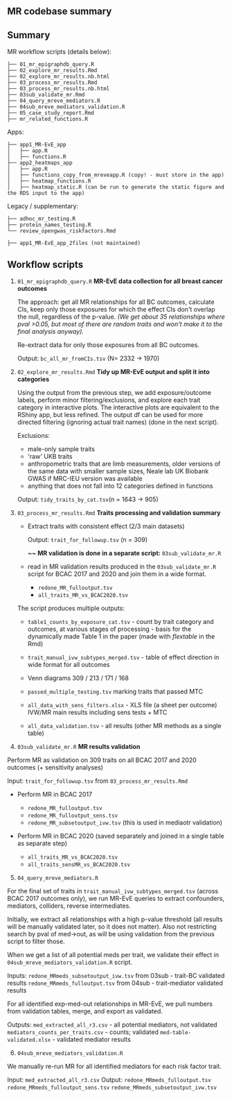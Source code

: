 ## MR codebase summary

## Summary

MR workflow scripts (details below):

```
├── 01_mr_epigraphdb_query.R
├── 02_explore_mr_results.Rmd
├── 02_explore_mr_results.nb.html
├── 03_process_mr_results.Rmd
├── 03_process_mr_results.nb.html
├── 03sub_validate_mr.Rmd
├── 04_query_mreve_mediators.R
├── 04sub_mreve_mediators_validation.R
├── 05_case_study_report.Rmd
├── mr_related_functions.R
```

Apps:

```
├── app1_MR-EvE_app
│   ├── app.R
│   ├── functions.R
├── app2_heatmaps_app
│   ├── app.R
│   ├── functions_copy_from_mreveapp.R (copy! - must store in the app)
│   ├── heatmap_functions.R
│   ├── heatmap_static.R (can be run to generate the static figure and the RDS input to the app)
```

Legacy / supplementary:

```
├── adhoc_mr_testing.R
├── protein_names_testing.R
└── review_opengwas_riskfactors.Rmd

├── app1_MR-EvE_app_2files (not maintained)

```

## Workflow scripts


1. `01_mr_epigraphdb_query.R` **MR-EvE data collection for all breast cancer outcomes**

	The approach: get all MR relationships for all BC outcomes, calculate CIs, keep only those exposures for which the effect CIs don't overlap the null, regardless of the p-value. _(We get about 35 relationships where pval >0.05, but most of there are random traits and won't make it to the final analysis anyway)._
	
	Re-extract data for only those exposures from all BC outcomes.

	
	Output: `bc_all_mr_fromCIs.tsv` (N= 2332 -> 1970)
	

2. `02_explore_mr_results.Rmd` **Tidy up MR-EvE output and split it into categories**

	Using the output from the previous step, we add exposure/outcome labels, perform minor filtering/exclusions, and explore each trait category in interactive plots. The interactive plots are equivalent to the RShiny app, but less refined. The output df can be used for more directed filtering (ignoring actual trait names) (done in the next script).
	
	Exclusions:
	* male-only sample traits
	* 'raw' UKB traits
	* anthropometric traits that are limb measurements, older versions of the same data with smaller sample sizes, Neale lab UK Biobank GWAS if MRC-IEU version was available
	* anything that does not fall into 12 categories defined in functions
	
	Output: `tidy_traits_by_cat.tsv`(n = 1643 -> 905)
	

3. `03_process_mr_results.Rmd` **Traits processing and validation summary**

	* Extract traits with consistent effect (2/3 main datasets)
	
		Output: `trait_for_followup.tsv` (n = 309)
		
		**~~ MR validation is done in a separate script:** `03sub_validate_mr.R`
	
	* read in MR validation results produced in the `03sub_validate_mr.R` script for BCAC 2017 and 2020 and join them in a wide format.
		- `redone_MR_fulloutput.tsv` 
		- `all_traits_MR_vs_BCAC2020.tsv`
	
	The script produces multiple outputs:
	
	
	* `table1_counts_by_exposure_cat.tsv` - count by trait category and outcomes, at various stages of processing - basis for the dynamically made Table 1 in the paper (made with _flextable_ in the Rmd)
	
	* `trait_manual_ivw_subtypes_merged.tsv` - table of effect direction in wide format for all outcomes

	* Venn diagrams 309 / 213 / 171 / 168
	* `passed_multiple_testing.tsv` marking traits that passed MTC
	* `all_data_with_sens_filters.xlsx` - XLS file (a sheet per outcome) IVW/MR main results including sens tests + MTC
	* `all_data_validation.tsv` - all results (other MR methods as a single table)

	
	 
4. `03sub_validate_mr.R` **MR results validation**

Perform MR as validation on 309 traits on all BCAC 2017 and 2020 outcomes (+ sensitivity analyses)

Input: `trait_for_followup.tsv`  from `03_process_mr_results.Rmd` 

* Perform MR in BCAC 2017
		
	- `redone_MR_fulloutput.tsv` 
	- `redone_MR_fulloutput_sens.tsv`
	- `redone_MR_subsetoutput_ivw.tsv` (this is used in mediaotr validation)
 
* Perform MR in BCAC 2020 (saved separately and joined in a single table as separate step)
	
	- `all_traits_MR_vs_BCAC2020.tsv`	
	- `all_traits_sensMR_vs_BCAC2020.tsv`	

5. `04_query_mreve_mediators.R`

For the final set of traits in `trait_manual_ivw_subtypes_merged.tsv` (across BCAC 2017 outcomes only), we run MR-EvE queries to extract confounders, mediators, colliders, reverse intermediates. 

Initially, we extract all relationships with a high p-value threshold (all results will be manually validated later, so it does not matter). Also not restricting search by pval of med->out, as will be using validation from the previous script to filter those.

When we get a list of all potential meds per trait, we validate their effect in 
`04sub_mreve_mediators_validation.R` script. 

Inputs:
`redone_MRmeds_subsetoutput_ivw.tsv` from 03sub - trait-BC validated results
`redone_MRmeds_fulloutput.tsv` from 04sub - trait-mediator validated results

For all identified exp-med-out relationships in MR-EvE, we pull numbers from validation tables, merge, and export as validated. 


Outputs:
`med_extracted_all_r3.csv` - all potential mediators, not validated
`mediators_counts_per_traits.csv` - counts; validated
`med-table-validated.xlsx` - validated mediator results 



6. `04sub_mreve_mediators_validation.R`

We manually re-run MR for all identified mediators for each risk factor trait.

Input: 
`med_extracted_all_r3.csv`
Output:
`redone_MRmeds_fulloutput.tsv`
`redone_MRmeds_fulloutput_sens.tsv`
`redone_MRmeds_subsetoutput_ivw.tsv`







